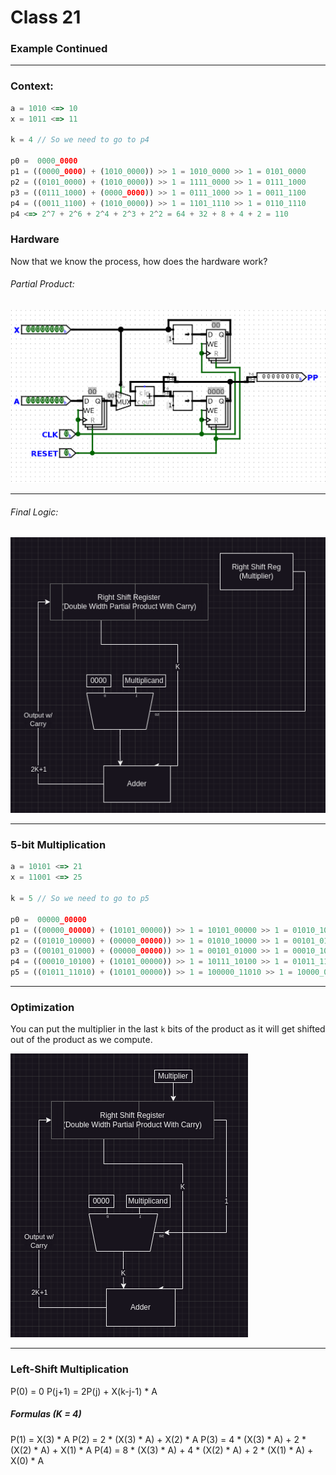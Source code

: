 # Class 21

### Example Continued
---
### Context:
```js
a = 1010 <=> 10
x = 1011 <=> 11

k = 4 // So we need to go to p4

p0 =  0000_0000
p1 = ((0000_0000) + (1010_0000)) >> 1 = 1010_0000 >> 1 = 0101_0000
p2 = ((0101_0000) + (1010_0000)) >> 1 = 1111_0000 >> 1 = 0111_1000
p3 = ((0111_1000) + (0000_0000)) >> 1 = 0111_1000 >> 1 = 0011_1100
p4 = ((0011_1100) + (1010_0000)) >> 1 = 1101_1110 >> 1 = 0110_1110
p4 <=> 2^7 + 2^6 + 2^4 + 2^3 + 2^2 = 64 + 32 + 8 + 4 + 2 = 110
```

### Hardware
Now that we know the process, how does the hardware work?

###### Partial Product:
![](Images/Class20_1.png)

---

###### Final Logic:
![](Images/Class21_1.png)

---

### 5-bit Multiplication

```js
a = 10101 <=> 21
x = 11001 <=> 25

k = 5 // So we need to go to p5

p0 =  00000_00000
p1 = ((00000_00000) + (10101_00000)) >> 1 = 10101_00000 >> 1 = 01010_10000
p2 = ((01010_10000) + (00000_00000)) >> 1 = 01010_10000 >> 1 = 00101_01000
p3 = ((00101_01000) + (00000_00000)) >> 1 = 00101_01000 >> 1 = 00010_10100
p4 = ((00010_10100) + (10101_00000)) >> 1 = 10111_10100 >> 1 = 01011_11010
p5 = ((01011_11010) + (10101_00000)) >> 1 = 100000_11010 >> 1 = 10000_01101 = 525
```

---

### Optimization
You can put the multiplier in the last `k` bits of the product as it will get shifted out of the product as we compute.

![](Images/Class21_2.png)

---

### Left-Shift Multiplication

P(0) = 0
P(j+1) = 2P(j) + X(k-j-1) * A

##### Formulas (K = 4)

P(1) = X(3) * A
P(2) = 2 * (X(3) * A) + X(2) * A
P(3) = 4 * (X(3) * A) + 2 * (X(2) * A) + X(1) * A
P(4) = 8 * (X(3) * A) + 4 * (X(2) * A) + 2 * (X(1) * A) + X(0) * A
